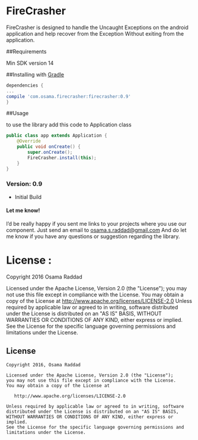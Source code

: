 # FireCrasher

FireCrasher is designed to handle the Uncaught Exceptions on the android application and help recover from the Exception 
Without exiting from the application.

##Requirements

Min SDK version 14


##Installing with [Gradle](http://gradle.org/)

```groovy
dependencies {
...
compile 'com.osama.firecrasher:firecrasher:0.9'
}
```

##Usage

to use the library add this code to Application class

```java
public class app extends Application {
    @Override
    public void onCreate() {
        super.onCreate();
        FireCrasher.install(this);
    }
}
```

### Version: 0.9

  * Initial Build

#### Let me know!

I’d be really happy if you sent me links to your projects where you use our component. Just send an email to osama.s.raddad@gmail.com And do let me know if you have any questions or suggestion regarding the library. 

# License :

Copyright 2016 Osama Raddad

   Licensed under the Apache License, Version 2.0 (the "License");
   you may not use this file except in compliance with the License.
   You may obtain a copy of the License at
    http://www.apache.org/licenses/LICENSE-2.0
   Unless required by applicable law or agreed to in writing, software
   distributed under the License is distributed on an "AS IS" BASIS,
   WITHOUT WARRANTIES OR CONDITIONS OF ANY KIND, either express or implied.
   See the License for the specific language governing permissions and
   limitations under the License.
   
   ## License

    Copyright 2016, Osama Raddad

    Licensed under the Apache License, Version 2.0 (the "License");
    you may not use this file except in compliance with the License.
    You may obtain a copy of the License at

       http://www.apache.org/licenses/LICENSE-2.0

    Unless required by applicable law or agreed to in writing, software
    distributed under the License is distributed on an "AS IS" BASIS,
    WITHOUT WARRANTIES OR CONDITIONS OF ANY KIND, either express or implied.
    See the License for the specific language governing permissions and
    limitations under the License.
